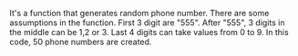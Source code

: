  It's a function that generates random phone number. There are some assumptions in the function.
 First 3 digit are "555".
 After "555", 3 digits in the middle can be 1,2 or 3.
 Last 4 digits can take values from 0 to 9.
 In this code, 50 phone numbers are created.
